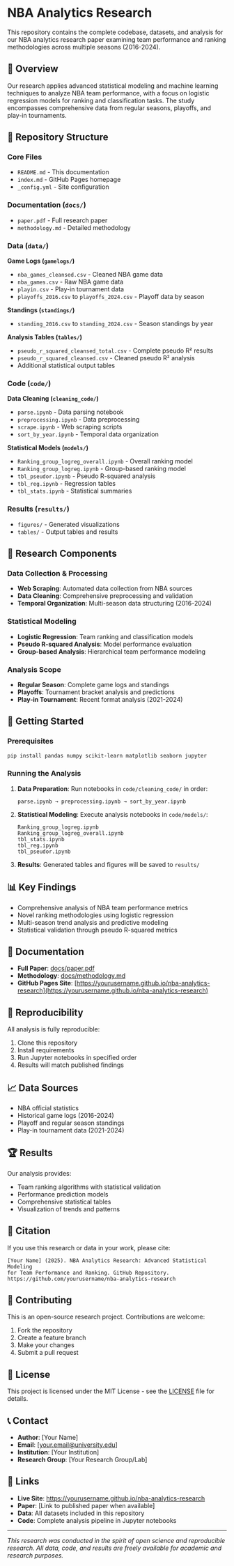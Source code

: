 # NBA Analytics Research

This repository contains the complete codebase, datasets, and analysis for our NBA analytics research paper examining team performance and ranking methodologies across multiple seasons (2016-2024).

## 🏀 Overview

Our research applies advanced statistical modeling and machine learning techniques to analyze NBA team performance, with a focus on logistic regression models for ranking and classification tasks. The study encompasses comprehensive data from regular seasons, playoffs, and play-in tournaments.

## 📁 Repository Structure

### Core Files
- `README.md` - This documentation
- `index.md` - GitHub Pages homepage  
- `_config.yml` - Site configuration

### Documentation (`docs/`)
- `paper.pdf` - Full research paper
- `methodology.md` - Detailed methodology

### Data (`data/`)

**Game Logs (`gamelogs/`)**
- `nba_games_cleansed.csv` - Cleaned NBA game data
- `nba_games.csv` - Raw NBA game data  
- `playin.csv` - Play-in tournament data
- `playoffs_2016.csv` to `playoffs_2024.csv` - Playoff data by season

**Standings (`standings/`)**  
- `standing_2016.csv` to `standing_2024.csv` - Season standings by year

**Analysis Tables (`tables/`)**
- `pseudo_r_squared_cleansed_total.csv` - Complete pseudo R² results
- `pseudo_r_squared_cleansed.csv` - Cleaned pseudo R² analysis  
- Additional statistical output tables

### Code (`code/`)

**Data Cleaning (`cleaning_code/`)**
- `parse.ipynb` - Data parsing notebook
- `preprocessing.ipynb` - Data preprocessing  
- `scrape.ipynb` - Web scraping scripts
- `sort_by_year.ipynb` - Temporal data organization

**Statistical Models (`models/`)**
- `Ranking_group_logreg_overall.ipynb` - Overall ranking model
- `Ranking_group_logreg.ipynb` - Group-based ranking model  
- `tbl_pseudor.ipynb` - Pseudo R-squared analysis
- `tbl_reg.ipynb` - Regression tables
- `tbl_stats.ipynb` - Statistical summaries

### Results (`results/`)
- `figures/` - Generated visualizations
- `tables/` - Output tables and results

## 🔬 Research Components

### Data Collection & Processing
- **Web Scraping**: Automated data collection from NBA sources
- **Data Cleaning**: Comprehensive preprocessing and validation
- **Temporal Organization**: Multi-season data structuring (2016-2024)

### Statistical Modeling
- **Logistic Regression**: Team ranking and classification models
- **Pseudo R-squared Analysis**: Model performance evaluation
- **Group-based Analysis**: Hierarchical team performance modeling

### Analysis Scope
- **Regular Season**: Complete game logs and standings
- **Playoffs**: Tournament bracket analysis and predictions
- **Play-in Tournament**: Recent format analysis (2021-2024)

## 🚀 Getting Started

### Prerequisites
```bash
pip install pandas numpy scikit-learn matplotlib seaborn jupyter
```

### Running the Analysis
1. **Data Preparation**: Run notebooks in `code/cleaning_code/` in order:
   ```
   parse.ipynb → preprocessing.ipynb → sort_by_year.ipynb
   ```

2. **Statistical Modeling**: Execute analysis notebooks in `code/models/`:
   ```
   Ranking_group_logreg.ipynb
   Ranking_group_logreg_overall.ipynb
   tbl_stats.ipynb
   tbl_reg.ipynb
   tbl_pseudor.ipynb
   ```

3. **Results**: Generated tables and figures will be saved to `results/`

## 📊 Key Findings

- Comprehensive analysis of NBA team performance metrics
- Novel ranking methodologies using logistic regression
- Multi-season trend analysis and predictive modeling
- Statistical validation through pseudo R-squared metrics

## 📖 Documentation

- **Full Paper**: [docs/paper.pdf](./docs/paper.pdf)
- **Methodology**: [docs/methodology.md](./docs/methodology.md)
- **GitHub Pages Site**: [https://yourusername.github.io/nba-analytics-research](https://yourusername.github.io/nba-analytics-research)

## 🔄 Reproducibility

All analysis is fully reproducible:
1. Clone this repository
2. Install requirements
3. Run Jupyter notebooks in specified order
4. Results will match published findings

## 📈 Data Sources

- NBA official statistics
- Historical game logs (2016-2024)
- Playoff and regular season standings
- Play-in tournament data (2021-2024)

## 🏆 Results

Our analysis provides:
- Team ranking algorithms with statistical validation
- Performance prediction models
- Comprehensive statistical tables
- Visualization of trends and patterns

## 📝 Citation

If you use this research or data in your work, please cite:

```
[Your Name] (2025). NBA Analytics Research: Advanced Statistical Modeling 
for Team Performance and Ranking. GitHub Repository. 
https://github.com/yourusername/nba-analytics-research
```

## 🤝 Contributing

This is an open-source research project. Contributions are welcome:
1. Fork the repository
2. Create a feature branch
3. Make your changes
4. Submit a pull request

## 📄 License

This project is licensed under the MIT License - see the [LICENSE](LICENSE) file for details.

## 📞 Contact

- **Author**: [Your Name]
- **Email**: [your.email@university.edu]
- **Institution**: [Your Institution]
- **Research Group**: [Your Research Group/Lab]

## 🔗 Links

- **Live Site**: https://yourusername.github.io/nba-analytics-research
- **Paper**: [Link to published paper when available]
- **Data**: All datasets included in this repository
- **Code**: Complete analysis pipeline in Jupyter notebooks

---

*This research was conducted in the spirit of open science and reproducible research. All data, code, and results are freely available for academic and research purposes.*
